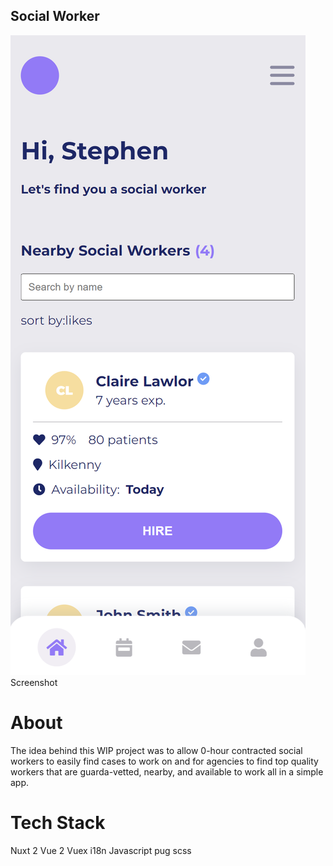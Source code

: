 ## Social Worker

![Screenshot](Screenshot.png)
Screenshot

# About
The idea behind this WIP project was to allow 0-hour contracted social workers to easily find cases to work on and for agencies to find top quality workers that are guarda-vetted, nearby, and available to work all in a simple app.

# Tech Stack
Nuxt 2
Vue 2
Vuex
i18n
Javascript
pug
scss